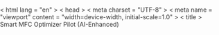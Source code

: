 < html lang = "en" >
< head >
  < meta charset = "UTF-8" >
  < meta name = "viewport" content = "width=device-width, initial-scale=1.0" >
  < title > Smart MFC Optimizer Pilot (AI-Enhanced)</title>
  <script src="https://cdn.jsdelivr.net/npm/chart.js"></script>
  <script src="https://cdn.jsdelivr.net/npm/@tensorflow/tfjs"></script>
  <style>
    body {
      font-family: 'Segoe UI', sans - serif;
margin: 0;
padding: 0;
background - color: #f9f9f9;
      color: #333;
    }
    header {
      background-color: #1a202c;
      color: white;
padding: 15px;
text - align: center;
font - size: 24px;
    }
    .tabs {
      display: flex;
justify - content: center;
margin - top: 10px;
    }
    .tab {
      margin: 0 10px;
padding: 10px 20px;
cursor: pointer;
background: #e2e8f0;
      border - radius: 5px;
    }
    .tab.active {
background: #4a5568;
      color: white;
}
    .container {
      padding: 20px;
max - width: 1200px;
margin: auto;
    }
    .panel {
      display: none;
background: white;
padding: 20px;
border - radius: 8px;
box - shadow: 0 0 10px rgba(0,0,0,0.1);
    }
    .panel.active {
display: block;
}
label, select, input, button, textarea {
      display: block;
margin - top: 10px;
width: 100 %;
    }
    canvas {
      margin-top: 20px;
max - width: 100 %;
    }
    .input - section {
    margin - bottom: 20px;
}
    .tooltip {
      font-size: 12px;
color: gray;
    }
    .results - box {
    margin - top: 15px;
background: #edf2f7;
      padding: 15px;
    border - radius: 5px;
}
  </ style >
</ head >
< body >
  < header > Smart MFC Optimizer Pilot (AI-Enhanced)</header>

  <div class= "tabs" >
    < div class= "tab active" onclick = "switchTab('inputTab')" > Inputs </ div >
    < div class= "tab" onclick = "switchTab('resultsTab')" > Results </ div >
    < div class= "tab" onclick = "switchTab('graphsTab')" > Graphs </ div >
  </ div >

  < div class= "container" >
    < div id = "inputTab" class= "panel active" >
      < div class= "input-section" >
        < label for= "naturalLang" > Describe Your Scenario </ label >
        < textarea id = "naturalLang" rows = "2" placeholder = "e.g. Best performing microbe for maximum power for 7 days" ></ textarea >

        < label for= "inputCE" > Coulombic Efficiency(%) </ label >
        < input id = "inputCE" type = "number" value = "70" min = "0" max = "100" />

        < label for= "inputCOD" > COD Removal(%) </ label >
        < input id = "inputCOD" type = "number" value = "70" min = "0" max = "100" />

        < label for= "inputMicrobe" > Microbe Type < span class= "tooltip" > (e.g.Geobacter) </ span ></ label >
        < input list = "microbes" id = "inputMicrobe" />
        < datalist id = "microbes" >
          < option value = "Geobacter" />
          < option value = "Shewanella" />
          < option value = "Pseudomonas aeruginosa" />
          < option value = "Yeast" />
          < option value = "Best option" />
        </ datalist >

        < label for= "inputSubstrate" > Substrate Composition </ label >
        < input list = "substrates" id = "inputSubstrate" />
        < datalist id = "substrates" >
          < option value = "Starch" />
          < option value = "Molasses" />
          < option value = "Acetate" />
          < option value = "Best option" />
        </ datalist >

        < label for= "inputEnzyme" > Enzyme Type </ label >
        < input id = "inputEnzyme" type = "text" value = "mtrC" />

        < label for= "inputVoltage" > Cell Voltage(V) </ label >
        < input id = "inputVoltage" type = "number" value = "0.4" step = "0.01" min = "0" />

        < label for= "inputTimeScale" > Simulation Duration </ label >
        < select id = "inputTimeScale" >
          < option value = "24" > 24 Hours </ option >
          < option value = "168" > 7 Days </ option >
          < option value = "720" > 30 Days </ option >
        </ select >

        < button onclick = "parseNaturalLanguage()" > Parse Description </ button >
        < button onclick = "simulateMFC()" > Simulate </ button >
        < button onclick = "loadPrevious()" > Load Previous </ button >
        < button onclick = "resetInputs()" > Reset </ button >
      </ div >
    </ div >

    < div id = "resultsTab" class= "panel" >
      < h2 > Simulation Results </ h2 >
      < div id = "numericOutput" class= "results-box" ></ div >
      < button onclick = "exportReport('pdf')" > Download as PDF</ button >
      < button onclick = "exportReport('docx')" > Download as Word</ button >
    </ div >

    < div id = "graphsTab" class= "panel" >
      < h2 > Graphs </ h2 >
      < canvas id = "chartPower" ></ canvas >
      < canvas id = "chartVoltage" ></ canvas >
      < canvas id = "chartResistance" ></ canvas >
    </ div >
  </ div >

  < script >
    function switchTab(id) {
    document.querySelectorAll('.panel').forEach(p => p.classList.remove('active'));
    document.querySelectorAll('.tab').forEach(t => t.classList.remove('active'));
    document.getElementById(id).classList.add('active');
    document.querySelector(`.tab[onclick *= '${id}']`).classList.add('active');
}

function bestMatch(type, value)
{
    if (value.toLowerCase().includes('best'))
    {
        return type === 'microbe' ? 'Shewanella' :
               type === 'substrate' ? 'Acetate' : 'mtrC';
    }
    return value;
}

function parseNaturalLanguage()
{
    const input = document.getElementById('naturalLang').value.toLowerCase();
    if (input.includes('best'))
    {
        document.getElementById('inputMicrobe').value = 'Best option';
        document.getElementById('inputSubstrate').value = 'Best option';
    }
    if (input.includes('7 day')) document.getElementById('inputTimeScale').value = 168;
    if (input.includes('30 day')) document.getElementById('inputTimeScale').value = 720;
}

function simulateMFC()
{
    const CE = parseFloat(document.getElementById('inputCE').value);
    const COD = parseFloat(document.getElementById('inputCOD').value);
    const E = parseFloat(document.getElementById('inputVoltage').value);
    const hours = parseInt(document.getElementById('inputTimeScale').value);
    const microbe = bestMatch('microbe', document.getElementById('inputMicrobe').value);
    const substrate = bestMatch('substrate', document.getElementById('inputSubstrate').value);
    const enzyme = document.getElementById('inputEnzyme').value;

    const Faraday = 96485, e_per_g_COD = 0.00834, COD_input = 20;
    const COD_removed = COD_input * (COD / 100);
    const mol_e = COD_removed * e_per_g_COD;
    const total_charge = mol_e * Faraday * (CE / 100);
    const power = (total_charge * E / (3600 * hours)).toFixed(3);
    const voltage_drop = (E * (1 - CE / 100)).toFixed(3);
    const internal_resistance = ((E - voltage_drop) / (total_charge / (3600 * hours))).toFixed(2);

    document.getElementById("numericOutput").innerHTML = `
        < strong > Power Output:</ strong > ${ power}
    W / m²< br >
        < strong > Voltage Drop:</ strong > ${ voltage_drop}
    V<br>
        < strong > Internal Resistance:</ strong > ${ internal_resistance}
    Ω<br>
        < strong > Microbe:</ strong > ${ microbe}, < strong > Substrate:</ strong > ${ substrate}, < strong > Enzyme:</ strong > ${ enzyme}`;

localStorage.setItem('lastSim', JSON.stringify({ CE, COD, E, hours, microbe, substrate, enzyme, power, voltage_drop, internal_resistance }));
renderCharts(hours, parseFloat(power), parseFloat(voltage_drop), parseFloat(internal_resistance));
switchTab('graphsTab');
    }

    function loadPrevious()
{
    const data = JSON.parse(localStorage.getItem('lastSim'));
    if (!data) return alert("No previous data.");
    document.getElementById('inputCE').value = data.CE;
    document.getElementById('inputCOD').value = data.COD;
    document.getElementById('inputVoltage').value = data.E;
    document.getElementById('inputTimeScale').value = data.hours;
    document.getElementById('inputMicrobe').value = data.microbe;
    document.getElementById('inputSubstrate').value = data.substrate;
    document.getElementById('inputEnzyme').value = data.enzyme;
    document.getElementById("numericOutput").innerHTML = `
        < strong > Power Output:</ strong > ${ data.power}
    W / m²< br >
        < strong > Voltage Drop:</ strong > ${ data.voltage_drop}
    V<br>
        < strong > Internal Resistance:</ strong > ${ data.internal_resistance}
    Ω<br>
        < strong > Microbe:</ strong > ${ data.microbe}, < strong > Substrate:</ strong > ${ data.substrate}, < strong > Enzyme:</ strong > ${ data.enzyme}`;
renderCharts(data.hours, parseFloat(data.power), parseFloat(data.voltage_drop), parseFloat(data.internal_resistance));
switchTab('graphsTab');
    }

    function resetInputs()
{
    document.getElementById('inputCE').value = 70;
    document.getElementById('inputCOD').value = 70;
    document.getElementById('inputMicrobe').value = '';
    document.getElementById('inputSubstrate').value = '';
    document.getElementById('inputEnzyme').value = 'mtrC';
    document.getElementById('inputVoltage').value = 0.4;
    document.getElementById('inputTimeScale').value = 24;
    document.getElementById('naturalLang').value = '';
    document.getElementById('numericOutput').innerHTML = '';
}

function renderCharts(hours, power, voltage_drop, resistance)
{
    const labels = Array.from({ length: hours }, (_, i) => i + 1);
    const powers = labels.map(i => power + Math.sin(i / 10) * 0.002);
    const voltages = labels.map(i => voltage_drop + Math.cos(i / 20) * 0.001);
    const resistances = labels.map(i => resistance + Math.sin(i / 15) * 0.005);

    const makeChart = (ctx, label, data, color) => new Chart(ctx, {
        type: 'line',
        data:
{
    labels,
          datasets: [{ label, data, borderColor: color, fill: false }]
        },
        options:
{
responsive: true,
          plugins: { legend: { display: true } },
          scales: { x: { title: { display: true, text: 'Time (h)' } } }
}
      });

if (window.chartPower) chartPower.destroy();
if (window.chartVoltage) chartVoltage.destroy();
if (window.chartResistance) chartResistance.destroy();

chartPower = makeChart(document.getElementById('chartPower'), "Power Output (W/m²)", powers, 'green');
chartVoltage = makeChart(document.getElementById('chartVoltage'), "Voltage Drop (V)", voltages, 'red');
chartResistance = makeChart(document.getElementById('chartResistance'), "Internal Resistance (Ω)", resistances, 'blue');
    }

    function exportReport(format)
{
    alert(`Exporting report as ${ format.toUpperCase()} (feature in progress)`);
    // You can use libraries like jsPDF or docx.js to implement
}
  </ script >
</ body >
</ html >
